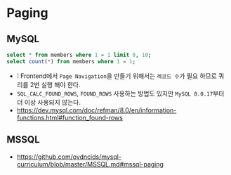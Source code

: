 # Paging
## MySQL
```sql
select * from members where 1 = 1 limit 0, 10;
select count(*) from members where 1 = 1;
```
* ❕ Frontend에서 `Page Navigation`을 만들기 위해서는 `레코드 수`가 필요 하므로 쿼리를 2번 실행 해야 한다.
* `SQL_CALC_FOUND_ROWS`, `FOUND_ROWS` 사용하는 방법도 있지만 `MySQL 8.0.17`부터 더 이상 사용되지 않는다.
* https://dev.mysql.com/doc/refman/8.0/en/information-functions.html#function_found-rows

## MSSQL
* https://github.com/ovdncids/mysql-curriculum/blob/master/MSSQL.md#mssql-paging
